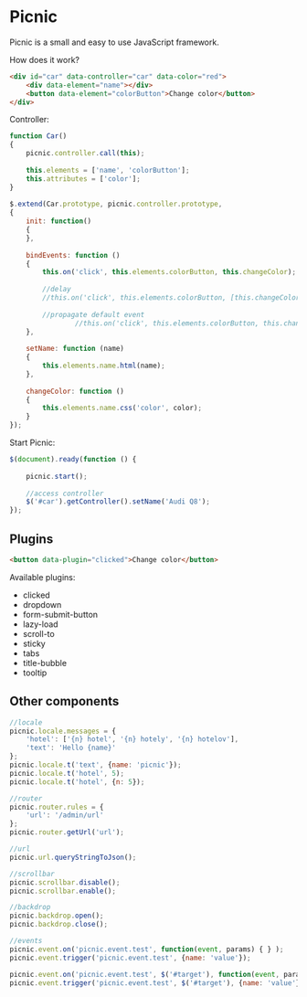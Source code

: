 
# Picnic

Picnic is a small and easy to use JavaScript framework.

How does it work? 

```html
<div id="car" data-controller="car" data-color="red">
	<div data-element="name"></div> 
	<button data-element="colorButton">Change color</button>
</div>
```

Controller:

```js
function Car()  
{  
	picnic.controller.call(this);  
  
	this.elements = ['name', 'colorButton'];  
	this.attributes = ['color'];  
}  
  
$.extend(Car.prototype, picnic.controller.prototype,  
{    
	init: function()  
	{
	},
  
	bindEvents: function ()  
	{
		this.on('click', this.elements.colorButton, this.changeColor);
		
		//delay
		//this.on('click', this.elements.colorButton, [this.changeColor, 100]);
		
		//propagate default event
                //this.on('click', this.elements.colorButton, this.changeColor, true);
	},
  
	setName: function (name)  
	{
		this.elements.name.html(name);
	},
  
	changeColor: function ()  
	{
		this.elements.name.css('color', color);
	}
});
```
Start Picnic:
```js
$(document).ready(function () {  
  
	picnic.start();  
  
	//access controller
	$('#car').getController().setName('Audi Q8');  
});
```

## Plugins

```html
<button data-plugin="clicked">Change color</button>
```

Available plugins:
* clicked
* dropdown
* form-submit-button
* lazy-load
* scroll-to
* sticky
* tabs
* title-bubble
* tooltip

## Other components

```js
//locale
picnic.locale.messages = {
	'hotel': ['{n} hotel', '{n} hotely', '{n} hotelov'],
	'text': 'Hello {name}'
};
picnic.locale.t('text', {name: 'picnic'});
picnic.locale.t('hotel', 5);
picnic.locale.t('hotel', {n: 5});

//router
picnic.router.rules = {
	'url': '/admin/url'
};
picnic.router.getUrl('url');

//url
picnic.url.queryStringToJson();

//scrollbar
picnic.scrollbar.disable();
picnic.scrollbar.enable();

//backdrop
picnic.backdrop.open();
picnic.backdrop.close();

//events
picnic.event.on('picnic.event.test', function(event, params) { } );
picnic.event.trigger('picnic.event.test', {name: 'value'});

picnic.event.on('picnic.event.test', $('#target'), function(event, params) { } );
picnic.event.trigger('picnic.event.test', $('#target'), {name: 'value'});
```